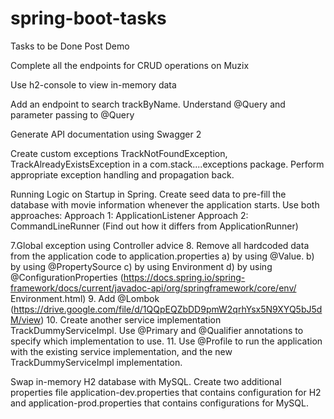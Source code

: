 # spring-boot-tasks
Tasks to be Done Post Demo

Complete all the endpoints for CRUD operations on Muzix

Use h2-console to view in-memory data

Add an endpoint to search trackByName. Understand @Query and parameter passing to @Query

Generate API documentation using Swagger 2

Create custom exceptions TrackNotFoundException, TrackAlreadyExistsException in a com.stack....exceptions package. Perform appropriate exception handling and propagation back.

Running Logic on Startup in Spring. Create seed data to pre-fill the database with movie information whenever the application starts. Use both approaches: Approach 1: ApplicationListener Approach 2: CommandLineRunner (Find out how it differs from ApplicationRunner)

7.Global exception using Controller advice 8. Remove all hardcoded data from the application code to application.properties a) by using @Value. b) by using @PropertySource c) by using Environment d) by using @ConfigurationProperties (https://docs.spring.io/spring-framework/docs/current/javadoc-api/org/springframework/core/env/ Environment.html) 9. Add @Lombok (https://drive.google.com/file/d/1QQpEQZbDD9pmW2qrhYsx5N9XYQ5bJ5dM/view) 10. Create another service implementation TrackDummyServiceImpl. Use @Primary and @Qualifier annotations to specify which implementation to use. 11. Use @Profile to run the application with the existing service implementation, and the new TrackDummyServiceImpl implementation.

Swap in-memory H2 database with MySQL.
Create two additional properties file application-dev.properties that contains configuration for H2 and application-prod.properties that contains configurations for MySQL.
